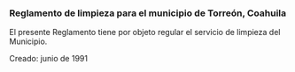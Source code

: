 
### Reglamento de limpieza para el municipio de Torreón, Coahuila

El presente Reglamento tiene por objeto regular el servicio de limpieza del Municipio.

Creado: junio de 1991
